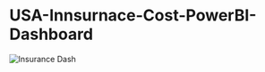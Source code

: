 # USA-Innsurnace-Cost-PowerBI-Dashboard

![Insurance Dash](https://github.com/ismailNaouadir/USA-Innsurnace-Cost-PowerBI-Dashboard/assets/74117138/41c317d3-6c7c-4b6b-8474-a54152f4a30c)
